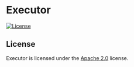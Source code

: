 # Executor

[![License](https://img.shields.io/github/license/LXGaming/Executor?label=License&cacheSeconds=86400)](https://github.com/LXGaming/Executor/blob/master/LICENSE)

## License
Executor is licensed under the [Apache 2.0](https://github.com/LXGaming/Executor/blob/master/LICENSE) license.